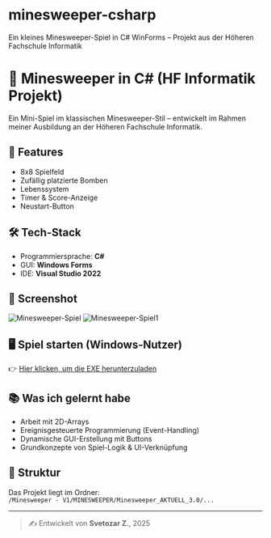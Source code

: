 # minesweeper-csharp
Ein kleines Minesweeper-Spiel in C# WinForms – Projekt aus der Höheren Fachschule Informatik

# 🧠 Minesweeper in C# (HF Informatik Projekt)

Ein Mini-Spiel im klassischen Minesweeper-Stil – entwickelt im Rahmen meiner Ausbildung an der Höheren Fachschule Informatik.




## 🚀 Features
- 8x8 Spielfeld
- Zufällig platzierte Bomben
- Lebenssystem
- Timer & Score-Anzeige
- Neustart-Button

## 🛠️ Tech-Stack
- Programmiersprache: **C#**
- GUI: **Windows Forms**
- IDE: **Visual Studio 2022**

## 📸 Screenshot
![Minesweeper-Spiel](https://github.com/user-attachments/assets/d44efd01-6367-44bb-b8c2-86c78b71a3e4)
![Minesweeper-Spiel1](https://github.com/user-attachments/assets/69dec7af-dd94-4ca5-a85a-2d7a548260f0)

## 🖥️ Spiel starten (Windows-Nutzer)

👉 [Hier klicken, um die EXE herunterzuladen](https://github.com/SvetozarZ/minesweeper-csharp/releases/latest)


## 📚 Was ich gelernt habe
- Arbeit mit 2D-Arrays
- Ereignisgesteuerte Programmierung (Event-Handling)
- Dynamische GUI-Erstellung mit Buttons
- Grundkonzepte von Spiel-Logik & UI-Verknüpfung

## 📁 Struktur
Das Projekt liegt im Ordner:  
`/Minesweeper - V1/MINESWEEPER/Minesweeper_AKTUELL_3.0/...`

---

> ✍️ Entwickelt von **Svetozar Z.**, 2025
